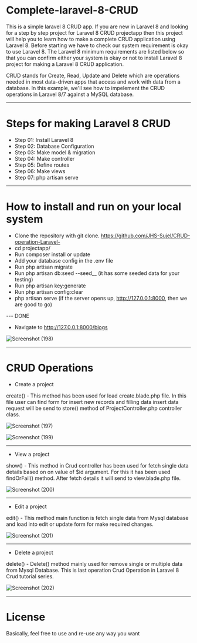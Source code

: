# Complete-laravel-8-CRUD


This is a simple laravel 8 CRUD app.
If you are new in Laravel 8 and looking for a step by step project for Laravel 8 CRUD projectapp 
then this project will help you to learn how to make a complete CRUD application using Laravel 8. 
Before starting we have to check our system requirement is okay to use Laravel 8. 
The Laravel 8 minimum requirements are listed below so that you can confirm 
either your system is okay or not to install Laravel 8 project for making a Laravel 8 CRUD application.

CRUD stands for Create, Read, Update and Delete which are operations needed in most data-driven apps that access and work with data from a database. 
In this example, we'll see how to impelement the CRUD operations in Laravel 8/7 against a MySQL database.


---


# Steps for making Laravel 8 CRUD

- Step 01: Install Laravel 8
- Step 02: Database Configuration
- Step 03: Make model & migration
- Step 04: Make controller
- Step 05: Define routes
- Step 06: Make views
- Step 07: php artisan serve


---


# How to install and run on your local system

- Clone the repository with git clone. https://github.com/JHS-Sujel/CRUD-operation-Laravel-
- cd projectapp/
- Run composer install or update
- Add your database config in the .env file
- Run php artisan migrate 
- Run php artisan db:seed  --seed__ (it has some seeded data for your testing)
- Run php artisan key:generate
- Run php artisan config:clear
- php artisan serve (if the server opens up, http://127.0.0.1:8000,  then we are good to go)

--- DONE

- Navigate to http://127.0.0.1:8000/blogs


![Screenshot (198)](https://user-images.githubusercontent.com/73945266/105083079-a3017580-5abe-11eb-8a7c-5d608623dde5.png)


---


# CRUD Operations


- Create a project

create() - This method has been used for load create.blade.php file. In this file user can find form for insert new records and 
filling data insert data request will be send to store() method of ProjectController.php controller class.

![Screenshot (197)](https://user-images.githubusercontent.com/73945266/105083093-a72d9300-5abe-11eb-8100-b4e8ff606b28.png)


![Screenshot (199)](https://user-images.githubusercontent.com/73945266/105083085-a4cb3900-5abe-11eb-8444-f181d464e5c5.png)


---


- View a project

show() - This method in Crud controller has been used for fetch single data details based on on value of $id argument. 
For this it has been used findOrFail() method. After fetch details it will send to view.blade.php file.

![Screenshot (200)](https://user-images.githubusercontent.com/73945266/105083088-a563cf80-5abe-11eb-84a5-df11018c749c.png)


---


- Edit a project

edit() - This method main function is fetch single data from Mysql database and load into edit or update form for make required changes.


![Screenshot (201)](https://user-images.githubusercontent.com/73945266/105083090-a5fc6600-5abe-11eb-8f01-3678f0e5bee3.png)


---


- Delete a project

delete() - Delete() method mainly used for remove single or multiple data from Mysql Database. This is last operation Crud Operation in Laravel 8 Crud tutorial series.


![Screenshot (202)](https://user-images.githubusercontent.com/73945266/105083092-a694fc80-5abe-11eb-8829-777e86aa92a9.png)


---


# License

Basically, feel free to use and re-use any way you want
